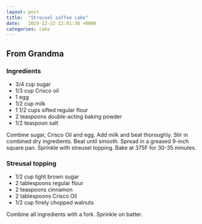```yaml
---
layout: post
title:  "Streusel coffee cake"
date:   2019-12-22 12:01:30 +0000
categories: cake
---
```


## From Grandma
### Ingredients
* 3/4 cup sugar
* 1/3 cup Crisco oil
* 1 egg
* 1/2 cup milk
* 1 1/2 cups sifted regular flour
* 2 teaspoons double-acting baking powder
* 1/2 teaspoon salt

Combine sugar, Crisco Oil and egg. Add milk and beat thoroughly. Stir in combined dry ingredients. Beat until smooth. Spread in a greased 9-inch square pan. Sprinkle with streusel topping. Bake at 375F for 30-35 minutes.

### Streusal topping
* 1/2 cup light brown sugar
* 2 tablespoons regular flour
* 2 teaspoons cinnamon
* 2 tablespoons Crisco Oil
* 1/2 cup finely chopped walnuts


Combine all ingredients with a fork. Sprinkle on batter.
